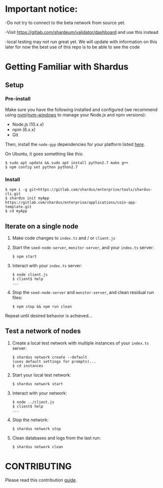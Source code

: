 # Important notice:

-Do not try to connect to the beta network from source yet.

-Visit https://gitlab.com/shardeum/validator/dashboard and use this instead

-local testing may not run great yet. We will update with information on this later
for now the best use of this repo is to be able to see the code

# Getting Familiar with Shardus

## Setup

### Pre-install

Make sure you have the following installed and configured (we recommend using [nvm](https://github.com/nvm-sh/nvm)/[nvm-windows](https://github.com/coreybutler/nvm-windows) to manage your Node.js and npm versions):

- Node.js (10.x.x)
- npm (6.x.x)
- Git

Then, install the `node-gyp` dependencies for your platform listed [here](https://www.npmjs.com/package/node-gyp#installation).

On Ubuntu, it goes something like this:

```
$ sudo apt update && sudo apt install python2.7 make g++
$ npm config set python python2.7
```

### Install

```
$ npm i -g git+https://gitlab.com/shardus/enterprise/tools/shardus-cli.git
$ shardus init myApp https://gitlab.com/shardus/enterprise/applications/coin-app-template.git
$ cd myApp
```

## Iterate on a single node

1. Make code changes to `index.ts` and / or `client.js`

2. Start the `seed-node-server`, `monitor-server`, and your `index.ts` server:

   ```
   $ npm start
   ```

3. Interact with your `index.ts` server:

   ```
   $ node client.js
   $ client$ help
   ...
   ```

4. Stop the `seed-node-server` and `monitor-server`, and clean residual run files:

   ```
   $ npm stop && npm run clean
   ```

Repeat until desired behavior is achieved...

## Test a network of nodes

1. Create a local test network with multiple instances of your `index.ts` server:

   ```
   $ shardus network create --default
   (uses default settings for prompts)...
   $ cd instances
   ```

2. Start your local test network:

   ```
   $ shardus network start
   ```

3. Interact with your network:

   ```
   $ node ../client.js
   $ client$ help
   ...
   ```

4. Stop the network:

   ```
   $ shardus network stop
   ```

5. Clean databases and logs from the last run:

   ```
   $ shardus network clean
   ```

# CONTRIBUTING

Please read this contribution [guide](./CONTRIBUTING.md).
